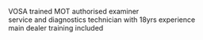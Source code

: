 VOSA trained MOT authorised examiner 
<br> service and diagnostics technician with 18yrs experience
<br> main dealer training included
